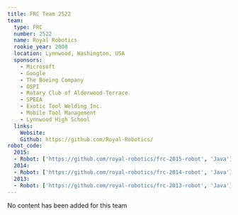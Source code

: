 ```yaml
---
title: FRC Team 2522
team:
  type: FRC
  number: 2522
  name: Royal Robotics
  rookie_year: 2008
  location: Lynnwood, Washington, USA
  sponsors:
    - Microsoft
    - Google
    - The Boeing Company
    - OSPI
    - Rotary Club of Alderwood-Terrace
    - SPEEA
    - Exotic Tool Welding Inc.
    - Mobile Tool Management
    - Lynnwood High School
  links:
    Website:
    Github: https://github.com/Royal-Robotics/
robot_code:
  2015:
  - Robot: ['https://github.com/royal-robotics/frc-2015-robot', 'Java']
  2014:
  - Robot: ['https://github.com/royal-robotics/frc-2014-robot', 'Java']
  2013:
  - Robot: ['https://github.com/royal-robotics/frc-2013-robot', 'Java']
---
```

No content has been added for this team